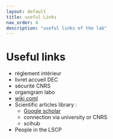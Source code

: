 ```yaml
---
layout: default
title: useful Links
nav_order: 4
description: "useful links of the lab"
---
```


# Useful links

- règlement intérieur
- livret accueil DEC
- sécurité CNRS
- organigram labo
- [wiki coml](https://wiki.cognitive-ml.fr/)
- Scientific articles library :
    - [Google scholar](https://scholar.google.com/)
    - connection via university or CNRS
    - scihub
- People in the LSCP